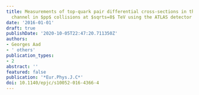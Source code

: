 ```yaml
---
title: Measurements of top-quark pair differential cross-sections in the lepton+jets
  channel in $pp$ collisions at $sqrts=8$ TeV using the ATLAS detector
date: '2016-01-01'
draft: true
publishDate: '2020-10-05T22:47:20.711350Z'
authors:
- Georges Aad
- ' others'
publication_types:
- 2
abstract: ''
featured: false
publication: '*Eur.Phys.J.C*'
doi: 10.1140/epjc/s10052-016-4366-4
---
```


